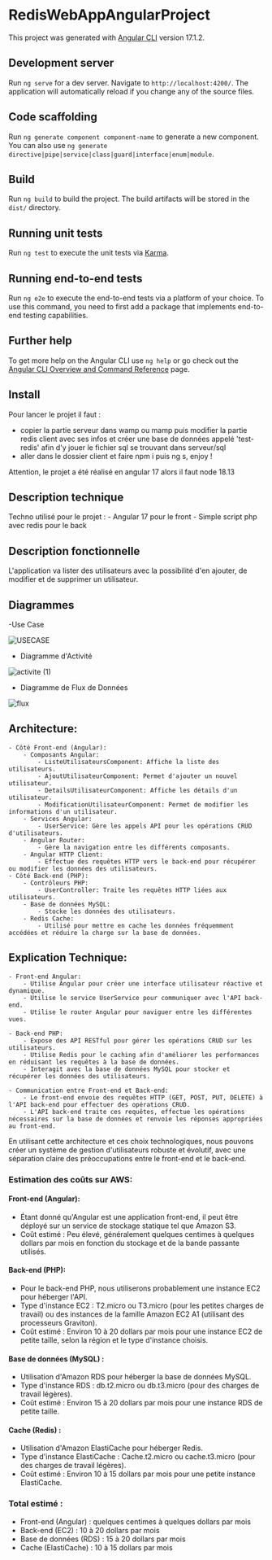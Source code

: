 # RedisWebAppAngularProject

This project was generated with [Angular CLI](https://github.com/angular/angular-cli) version 17.1.2.

## Development server

Run `ng serve` for a dev server. Navigate to `http://localhost:4200/`. The application will automatically reload if you change any of the source files.

## Code scaffolding

Run `ng generate component component-name` to generate a new component. You can also use `ng generate directive|pipe|service|class|guard|interface|enum|module`.

## Build

Run `ng build` to build the project. The build artifacts will be stored in the `dist/` directory.

## Running unit tests

Run `ng test` to execute the unit tests via [Karma](https://karma-runner.github.io).

## Running end-to-end tests

Run `ng e2e` to execute the end-to-end tests via a platform of your choice. To use this command, you need to first add a package that implements end-to-end testing capabilities.

## Further help

To get more help on the Angular CLI use `ng help` or go check out the [Angular CLI Overview and Command Reference](https://angular.io/cli) page.

## Install
Pour lancer le projet il faut :
- copier la partie serveur dans wamp ou mamp puis modifier la partie redis client avec ses infos et créer une base de données appelé 'test-redis' afin d'y jouer le fichier sql se trouvant dans serveur/sql
- aller dans le dossier client et faire npm i puis ng s, enjoy ! 

Attention, le projet a été réalisé en angular 17 alors il faut node 18.13

## Description technique
Techno utilisé pour le projet : 
    - Angular 17 pour le front
    - Simple script php avec redis pour le back

## Description fonctionnelle
L'application va lister des utilisateurs avec la possibilité d'en ajouter, de modifier et de supprimer un utilisateur.

## Diagrammes

-Use Case

![USECASE](https://github.com/thomas-gfr/tp-redis/assets/57356412/5a737658-199a-4aa7-a41a-0f7e0288e026)

- Diagramme d'Activité

![activite (1)](https://github.com/thomas-gfr/tp-redis/assets/57356412/92c181cf-9047-40eb-a8f7-6acad403320d)
    
- Diagramme de Flux de Données

![flux](https://github.com/thomas-gfr/tp-redis/assets/57356412/ad8bfa47-4d87-4d83-aa15-bcc345850d54)



## Architecture:
    - Côté Front-end (Angular):
        - Composants Angular:
            - ListeUtilisateursComponent: Affiche la liste des utilisateurs.
            - AjoutUtilisateurComponent: Permet d'ajouter un nouvel utilisateur.
            - DetailsUtilisateurComponent: Affiche les détails d'un utilisateur.
            - ModificationUtilisateurComponent: Permet de modifier les informations d'un utilisateur.
        - Services Angular:
            - UserService: Gère les appels API pour les opérations CRUD d'utilisateurs.
        - Angular Router:
            - Gère la navigation entre les différents composants.
        - Angular HTTP Client:
            - Effectue des requêtes HTTP vers le back-end pour récupérer ou modifier les données des utilisateurs.
    - Côté Back-end (PHP):
        - Contrôleurs PHP:
            - UserController: Traite les requêtes HTTP liées aux utilisateurs.
        - Base de données MySQL:
            - Stocke les données des utilisateurs.
        - Redis Cache:
            - Utilisé pour mettre en cache les données fréquemment accédées et réduire la charge sur la base de données.


## Explication Technique:
    - Front-end Angular:
        - Utilise Angular pour créer une interface utilisateur réactive et dynamique.
        - Utilise le service UserService pour communiquer avec l'API back-end.
        - Utilise le router Angular pour naviguer entre les différentes vues.

    - Back-end PHP:
        - Expose des API RESTful pour gérer les opérations CRUD sur les utilisateurs.
        - Utilise Redis pour le caching afin d'améliorer les performances en réduisant les requêtes à la base de données.
        - Interagit avec la base de données MySQL pour stocker et récupérer les données des utilisateurs.
    
    - Communication entre Front-end et Back-end:
        - Le front-end envoie des requêtes HTTP (GET, POST, PUT, DELETE) à l'API back-end pour effectuer des opérations CRUD.
        - L'API back-end traite ces requêtes, effectue les opérations nécessaires sur la base de données et renvoie les réponses appropriées au front-end.


En utilisant cette architecture et ces choix technologiques, nous pouvons créer un système de gestion d'utilisateurs robuste et évolutif, avec une séparation claire des préoccupations entre le front-end et le back-end.

### Estimation des coûts sur AWS:

#### Front-end (Angular):
- Étant donné qu'Angular est une application front-end, il peut être déployé sur un service de stockage statique tel que Amazon S3.
- Coût estimé : Peu élevé, généralement quelques centimes à quelques dollars par mois en fonction du stockage et de la bande passante utilisés.

#### Back-end (PHP):
- Pour le back-end PHP, nous utiliserons probablement une instance EC2 pour héberger l'API.
- Type d'instance EC2 : T2.micro ou T3.micro (pour les petites charges de travail) ou des instances de la famille Amazon EC2 A1 (utilisant des processeurs Graviton).
- Coût estimé : Environ 10 à 20 dollars par mois pour une instance EC2 de petite taille, selon la région et le type d'instance choisis.

#### Base de données (MySQL) :
- Utilisation d'Amazon RDS pour héberger la base de données MySQL.
- Type d'instance RDS : db.t2.micro ou db.t3.micro (pour des charges de travail légères).
- Coût estimé : Environ 15 à 20 dollars par mois pour une instance RDS de petite taille.

#### Cache (Redis) :
- Utilisation d'Amazon ElastiCache pour héberger Redis.
- Type d'instance ElastiCache : Cache.t2.micro ou cache.t3.micro (pour des charges de travail légères).
- Coût estimé : Environ 10 à 15 dollars par mois pour une petite instance ElastiCache.

### Total estimé :
- Front-end (Angular) : quelques centimes à quelques dollars par mois
- Back-end (EC2) : 10 à 20 dollars par mois
- Base de données (RDS) : 15 à 20 dollars par mois
- Cache (ElastiCache) : 10 à 15 dollars par mois